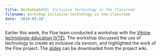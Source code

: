 ```yaml
---
title: Workshop&#58; Inclusive Technology in the Classroom
filename: workshop-inclusive-technology-in-the-classroom
date: '2014-03-28'
---
```

Earlier this week, the Floe team conducted a workshop with the
[Vitrine technologie-éducation (VTÉ)](http://www.vteducation.org/en/articles/step/information-and-communication-technology-integration-post-secondary-education).
The workshop discussed the use of technology to create an inclusive cla
ssroom, and highlighted the work of the Floe project.
The [slides](http://wiki.fluidproject.org/download/attachments/1707985/VTE-InclusiveDesign.pdf?version=1&modificationDate=1395849223451&api=v2)
can be downloaded from the project wiki.
